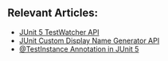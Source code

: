 ## Relevant Articles:

- [JUnit 5 TestWatcher API](https://www.surya.com/junit-testwatcher)
- [JUnit Custom Display Name Generator API](https://www.surya.com/junit-custom-display-name-generator)
- [@TestInstance Annotation in JUnit 5](https://www.surya.com/junit-testinstance-annotation)
